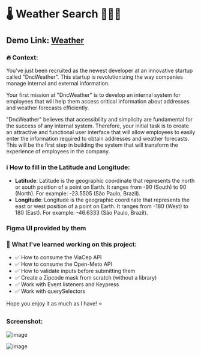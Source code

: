 # 🌡️ Weather Search 👨🏻‍💻

## Demo Link: [Weather](https://main--weatherth.netlify.app/)

### 🔥 Context:
You've just been recruited as the newest developer at an innovative startup called "DncWeather". This startup is revolutionizing the way companies manage internal and external information.

Your first mission at "DncWeather" is to develop an internal system for employees that will help them access critical information about addresses and weather forecasts efficiently.

"DncWeather" believes that accessibility and simplicity are fundamental for the success of any internal system. Therefore, your initial task is to create an attractive and functional user interface that will allow employees to easily enter the information required to obtain addresses and weather forecasts. This will be the first step in building the system that will transform the experience of employees in the company.

### ℹ️ How to fill in the Latitude and Longitude:
- **Latitude**: Latitude is the geographic coordinate that represents the north or south position of a point on Earth. It ranges from -90 (South) to 90 (North). For example: -23.5505 (São Paulo, Brazil).
- **Longitude**: Longitude is the geographic coordinate that represents the east or west position of a point on Earth. It ranges from -180 (West) to 180 (East). For example: -46.6333 (São Paulo, Brazil).

### Figma UI provided by them

### 🧠 What I've learned working on this project:
- ✅ How to consume the ViaCep API
- ✅ How to consume the Open-Meto API
- ✅ How to validate inputs before submitting them
- ✅ Create a Zipcode mask from scratch (without a library)
- ✅ Work with Event listeners and Keypress
- ✅ Work with querySelectors

Hope you enjoy it as much as I have! ⭐

### Screenshot:
![image](https://github.com/thiagomorais16/pageWeather/assets/118579263/e85102f5-f82a-4689-8c4c-b97d8db5d6f8)

![image](https://github.com/thiagomorais16/pageWeather/assets/118579263/32095ce3-4fde-4f4d-aadd-48f339c4524e)


